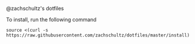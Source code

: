 @zachschultz's dotfiles

To install, run the following command

```
source <(curl -s https://raw.githubusercontent.com/zachschultz/dotfiles/master/install)
```
